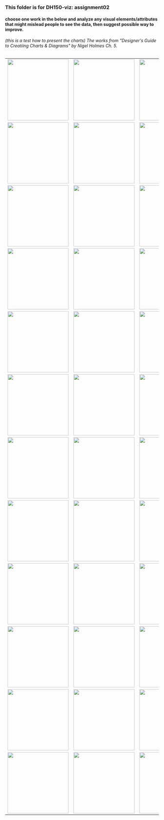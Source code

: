 ### This folder is for DH150-viz: assignment02

#### choose one work in the below and analyze any visual elements/attributes that might mislead people to see the data, then suggest possible way to improve.

###### (this is a test how to present the charts) The works from "Designer's Guide to Creatiing Charts & Diagrams" by Nigel Holmes Ch. 5.

<table>
  <tr>
    <td> <img src="https://ux-ui-design-lab.github.io/DH150-viz/images/assignment02/01.jpg" width="200px"> </td>
    <td> <img src="https://ux-ui-design-lab.github.io/DH150-viz/images/assignment02/02.jpg" width="200px"> </td>
    <td> <img src="https://ux-ui-design-lab.github.io/DH150-viz/images/assignment02/03.jpg" width="200px"> </td>
    <td> <img src="https://ux-ui-design-lab.github.io/DH150-viz/images/assignment02/04.jpg" width="200px"> </td>
    <td> <img src="https://ux-ui-design-lab.github.io/DH150-viz/images/assignment02/05.jpg" width="200px"> </td>
   </tr>
  <tr>
    <td> <img src="https://ux-ui-design-lab.github.io/DH150-viz/images/assignment02/06.jpg" width="200px"> </td>
    <td> <img src="https://ux-ui-design-lab.github.io/DH150-viz/images/assignment02/07.jpg" width="200px"> </td>
    <td> <img src="https://ux-ui-design-lab.github.io/DH150-viz/images/assignment02/08.jpg" width="200px"> </td>
    <td> <img src="https://ux-ui-design-lab.github.io/DH150-viz/images/assignment02/09.jpg" width="200px"> </td>
    <td> <img src="https://ux-ui-design-lab.github.io/DH150-viz/images/assignment02/10.jpg" width="200px"> </td>
   </tr> 
   <tr>
    <td> <img src="https://ux-ui-design-lab.github.io/DH150-viz/images/assignment02/11.jpg" width="200px"> </td>
    <td> <img src="https://ux-ui-design-lab.github.io/DH150-viz/images/assignment02/12.jpg" width="200px"> </td>
    <td> <img src="https://ux-ui-design-lab.github.io/DH150-viz/images/assignment02/13.jpg" width="200px"> </td>
    <td> <img src="https://ux-ui-design-lab.github.io/DH150-viz/images/assignment02/14.jpg" width="200px"> </td>
    <td> <img src="https://ux-ui-design-lab.github.io/DH150-viz/images/assignment02/15.jpg" width="200px"> </td>
   </tr>
   <tr>
    <td> <img src="https://ux-ui-design-lab.github.io/DH150-viz/images/assignment02/16.jpg" width="200px"> </td>
    <td> <img src="https://ux-ui-design-lab.github.io/DH150-viz/images/assignment02/17.jpg" width="200px"> </td>
    <td> <img src="https://ux-ui-design-lab.github.io/DH150-viz/images/assignment02/18.jpg" width="200px"> </td>
    <td> <img src="https://ux-ui-design-lab.github.io/DH150-viz/images/assignment02/19.jpg" width="200px"> </td>
    <td> <img src="https://ux-ui-design-lab.github.io/DH150-viz/images/assignment02/20.jpg" width="200px"> </td>
   </tr>
     <tr>
    <td> <img src="https://ux-ui-design-lab.github.io/DH150-viz/images/assignment02/21.jpg" width="200px"> </td>
    <td> <img src="https://ux-ui-design-lab.github.io/DH150-viz/images/assignment02/22.jpg" width="200px"> </td>
    <td> <img src="https://ux-ui-design-lab.github.io/DH150-viz/images/assignment02/23.jpg" width="200px"> </td>
    <td> <img src="https://ux-ui-design-lab.github.io/DH150-viz/images/assignment02/24.jpg" width="200px"> </td>
    <td> <img src="https://ux-ui-design-lab.github.io/DH150-viz/images/assignment02/25.jpg" width="200px"> </td>
   </tr>
   <tr>
    <td> <img src="https://ux-ui-design-lab.github.io/DH150-viz/images/assignment02/26.jpg" width="200px"> </td>
    <td> <img src="https://ux-ui-design-lab.github.io/DH150-viz/images/assignment02/27.jpg" width="200px"> </td>
    <td> <img src="https://ux-ui-design-lab.github.io/DH150-viz/images/assignment02/28.jpg" width="200px"> </td>
    <td> <img src="https://ux-ui-design-lab.github.io/DH150-viz/images/assignment02/29.jpg" width="200px"> </td>
    <td> <img src="https://ux-ui-design-lab.github.io/DH150-viz/images/assignment02/30.jpg" width="200px"> </td>
   </tr>
     <tr>
    <td> <img src="https://ux-ui-design-lab.github.io/DH150-viz/images/assignment02/31.jpg" width="200px"> </td>
    <td> <img src="https://ux-ui-design-lab.github.io/DH150-viz/images/assignment02/32.jpg" width="200px"> </td>
    <td> <img src="https://ux-ui-design-lab.github.io/DH150-viz/images/assignment02/33.jpg" width="200px"> </td>
    <td> <img src="https://ux-ui-design-lab.github.io/DH150-viz/images/assignment02/34.jpg" width="200px"> </td>
    <td> <img src="https://ux-ui-design-lab.github.io/DH150-viz/images/assignment02/35.jpg" width="200px"> </td>
   </tr>
   <tr>
    <td> <img src="https://ux-ui-design-lab.github.io/DH150-viz/images/assignment02/36.jpg" width="200px"> </td>
    <td> <img src="https://ux-ui-design-lab.github.io/DH150-viz/images/assignment02/37.jpg" width="200px"> </td>
    <td> <img src="https://ux-ui-design-lab.github.io/DH150-viz/images/assignment02/38.jpg" width="200px"> </td>
    <td> <img src="https://ux-ui-design-lab.github.io/DH150-viz/images/assignment02/39.jpg" width="200px"> </td>
    <td> <img src="https://ux-ui-design-lab.github.io/DH150-viz/images/assignment02/40.jpg" width="200px"> </td>
   </tr>
       <tr>
    <td> <img src="https://ux-ui-design-lab.github.io/DH150-viz/images/assignment02/41.jpg" width="200px"> </td>
    <td> <img src="https://ux-ui-design-lab.github.io/DH150-viz/images/assignment02/42.jpg" width="200px"> </td>
    <td> <img src="https://ux-ui-design-lab.github.io/DH150-viz/images/assignment02/43.jpg" width="200px"> </td>
    <td> <img src="https://ux-ui-design-lab.github.io/DH150-viz/images/assignment02/44.jpg" width="200px"> </td>
    <td> <img src="https://ux-ui-design-lab.github.io/DH150-viz/images/assignment02/45.jpg" width="200px"> </td>
   </tr>
   <tr>
    <td> <img src="https://ux-ui-design-lab.github.io/DH150-viz/images/assignment02/46.jpg" width="200px"> </td>
    <td> <img src="https://ux-ui-design-lab.github.io/DH150-viz/images/assignment02/47.jpg" width="200px"> </td>
    <td> <img src="https://ux-ui-design-lab.github.io/DH150-viz/images/assignment02/48.jpg" width="200px"> </td>
    <td> <img src="https://ux-ui-design-lab.github.io/DH150-viz/images/assignment02/49.jpg" width="200px"> </td>
    <td> <img src="https://ux-ui-design-lab.github.io/DH150-viz/images/assignment02/50.jpg" width="200px"> </td>
   </tr>
     <tr>
    <td> <img src="https://ux-ui-design-lab.github.io/DH150-viz/images/assignment02/51.jpg" width="200px"> </td>
    <td> <img src="https://ux-ui-design-lab.github.io/DH150-viz/images/assignment02/52.jpg" width="200px"> </td>
    <td> <img src="https://ux-ui-design-lab.github.io/DH150-viz/images/assignment02/53.jpg" width="200px"> </td>
    <td> <img src="https://ux-ui-design-lab.github.io/DH150-viz/images/assignment02/54.jpg" width="200px"> </td>
    <td> <img src="https://ux-ui-design-lab.github.io/DH150-viz/images/assignment02/55.jpg" width="200px"> </td>
   </tr>
   <tr>
    <td> <img src="https://ux-ui-design-lab.github.io/DH150-viz/images/assignment02/56.jpg" width="200px"> </td>
    <td> <img src="https://ux-ui-design-lab.github.io/DH150-viz/images/assignment02/57.jpg" width="200px"> </td>
    <td> <img src="https://ux-ui-design-lab.github.io/DH150-viz/images/assignment02/58.jpg" width="200px"> </td>
    <td> <img src="https://ux-ui-design-lab.github.io/DH150-viz/images/assignment02/59.jpg" width="200px"> </td>
   </tr>
 </table>
 
